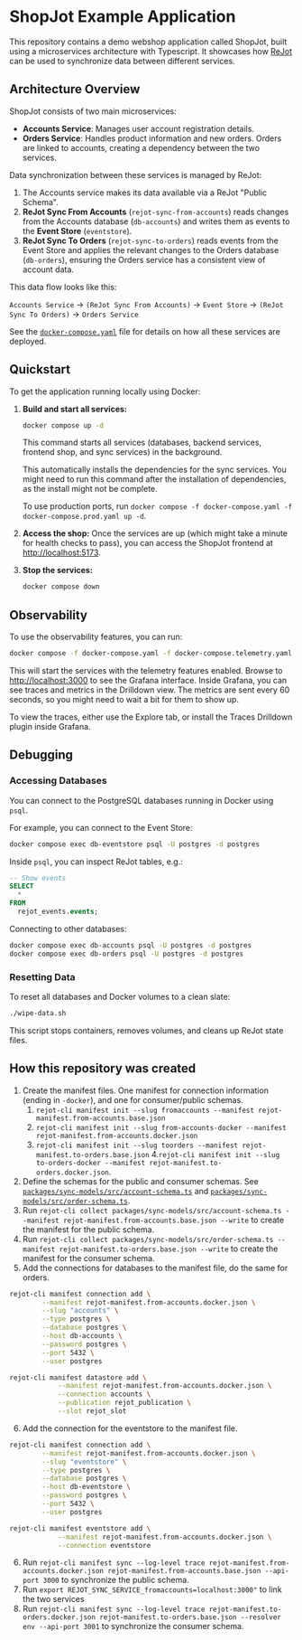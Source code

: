 # ShopJot Example Application

This repository contains a demo webshop application called ShopJot, built using a microservices architecture with Typescript. It showcases how [ReJot](https://github.com/rejot-dev/rejot) can be used to synchronize data between different services.

## Architecture Overview

ShopJot consists of two main microservices:

- **Accounts Service**: Manages user account registration details.
- **Orders Service**: Handles product information and new orders. Orders are linked to accounts, creating a dependency between the two services.

Data synchronization between these services is managed by ReJot:

1.  The Accounts service makes its data available via a ReJot "Public Schema".
2.  **ReJot Sync From Accounts** (`rejot-sync-from-accounts`) reads changes from the Accounts database (`db-accounts`) and writes them as events to the **Event Store** (`eventstore`).
3.  **ReJot Sync To Orders** (`rejot-sync-to-orders`) reads events from the Event Store and applies the relevant changes to the Orders database (`db-orders`), ensuring the Orders service has a consistent view of account data.

This data flow looks like this:

`Accounts Service` → `(ReJot Sync From Accounts)` → `Event Store` → `(ReJot Sync To Orders)` → `Orders Service`

See the [`docker-compose.yaml`](./docker-compose.yaml) file for details on how all these services are deployed.

## Quickstart

To get the application running locally using Docker:

1. **Build and start all services:**

   ```bash
   docker compose up -d
   ```

   This command starts all services (databases, backend services, frontend shop, and sync services) in the background.

   This automatically installs the dependencies for the sync services. You might need to run this command after the installation of dependencies, as the install might not be complete.

   To use production ports, run `docker compose -f docker-compose.yaml -f docker-compose.prod.yaml up -d`.

2. **Access the shop:**
   Once the services are up (which might take a minute for health checks to pass), you can access the ShopJot frontend at [http://localhost:5173](http://localhost:5173).

3. **Stop the services:**

   ```bash
   docker compose down
   ```

## Observability

To use the observability features, you can run:

```bash
docker compose -f docker-compose.yaml -f docker-compose.telemetry.yaml up -d
```

This will start the services with the telemetry features enabled. Browse to [http://localhost:3000](http://localhost:3000) to see the Grafana interface. Inside Grafana, you can see traces and metrics in the Drilldown view. The metrics are sent every 60 seconds, so you might need to wait a bit for them to show up.

To view the traces, either use the Explore tab, or install the Traces Drilldown plugin inside Grafana.

## Debugging

### Accessing Databases

You can connect to the PostgreSQL databases running in Docker using `psql`.

For example, you can connect to the Event Store:

```bash
docker compose exec db-eventstore psql -U postgres -d postgres
```

Inside `psql`, you can inspect ReJot tables, e.g.:

```sql
-- Show events
SELECT
  *
FROM
  rejot_events.events;
```

Connecting to other databases:

```bash
docker compose exec db-accounts psql -U postgres -d postgres
docker compose exec db-orders psql -U postgres -d postgres
```

### Resetting Data

To reset all databases and Docker volumes to a clean slate:

```bash
./wipe-data.sh
```

This script stops containers, removes volumes, and cleans up ReJot state files.

## How this repository was created

1. Create the manifest files. One manifest for connection information (ending in `-docker`), and one for consumer/public schemas.
   1. `rejot-cli manifest init --slug fromaccounts --manifest rejot-manifest.from-accounts.base.json`
   2. `rejot-cli manifest init --slug from-accounts-docker --manifest rejot-manifest.from-accounts.docker.json`
   3. `rejot-cli manifest init --slug toorders --manifest rejot-manifest.to-orders.base.json` 4.`rejot-cli manifest init --slug to-orders-docker --manifest rejot-manifest.to-orders.docker.json`.
2. Define the schemas for the public and consumer schemas.
   See [`packages/sync-models/src/account-schema.ts`](./packages/sync-models/src/account-schema.ts) and [`packages/sync-models/src/order-schema.ts`](./packages/sync-models/src/order-schema.ts).
3. Run `rejot-cli collect packages/sync-models/src/account-schema.ts --manifest rejot-manifest.from-accounts.base.json --write` to create the manifest for the public schema.
4. Run `rejot-cli collect packages/sync-models/src/order-schema.ts --manifest rejot-manifest.to-orders.base.json --write` to create the manifest for the consumer schema.
5. Add the connections for databases to the manifest file, do the same for orders.

```bash
rejot-cli manifest connection add \
        --manifest rejot-manifest.from-accounts.docker.json \
        --slug "accounts" \
        --type postgres \
        --database postgres \
        --host db-accounts \
        --password postgres \
        --port 5432 \
        --user postgres

rejot-cli manifest datastore add \
            --manifest rejot-manifest.from-accounts.docker.json \
            --connection accounts \
            --publication rejot_publication \
            --slot rejot_slot
```

6. Add the connection for the eventstore to the manifest file.

```bash
rejot-cli manifest connection add \
        --manifest rejot-manifest.from-accounts.docker.json \
        --slug "eventstore" \
        --type postgres \
        --database postgres \
        --host db-eventstore \
        --password postgres \
        --port 5432 \
        --user postgres

rejot-cli manifest eventstore add \
            --manifest rejot-manifest.from-accounts.docker.json \
            --connection eventstore
```

6. Run `rejot-cli manifest sync --log-level trace rejot-manifest.from-accounts.docker.json rejot-manifest.from-accounts.base.json --api-port 3000` to synchronize the public schema.
7. Run `export REJOT_SYNC_SERVICE_fromaccounts=localhost:3000"` to link the two services
8. Run `rejot-cli manifest sync --log-level trace rejot-manifest.to-orders.docker.json rejot-manifest.to-orders.base.json --resolver env --api-port 3001` to synchronize the consumer schema.
